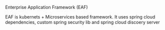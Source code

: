Enterprise Application Framework (EAF)

EAF is kubernets + Microservices based framework.
It uses spring cloud dependencies, custom spring security lib and spring cloud discoery server